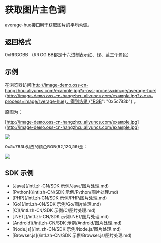# 获取图片主色调

average-hue接口用于获取图片的平均色调。

## 返回格式

0xRRGGBB （RR GG BB都是十六进制表示红、绿、蓝三个颜色）

## 示例

在浏览器访问[http://image-demo.oss-cn-hangzhou.aliyuncs.com/example.jpg?x-oss-process=image/average-hue](http://image-demo.oss-cn-hangzhou.aliyuncs.com/example.jpg?x-oss-process=image/average-hue)，得到结果`{"RGB": "0x5c783b"}`。

原图为：

[http://image-demo.oss-cn-hangzhou.aliyuncs.com/example.jpg](http://image-demo.oss-cn-hangzhou.aliyuncs.com/example.jpg)

![](https://static-aliyun-doc.oss-cn-hangzhou.aliyuncs.com/assets/img/zh-CN/2252359951/p2667.jpg)

0x5c783b对应的颜色RGB\(92,120,59\)是：

![](https://static-aliyun-doc.oss-cn-hangzhou.aliyuncs.com/assets/img/zh-CN/2252359951/p2668.png)

## SDK 示例

-   [Java](/intl.zh-CN/SDK 示例/Java/图片处理.md)
-   [Python](/intl.zh-CN/SDK 示例/Python/图片处理.md)
-   [PHP](/intl.zh-CN/SDK 示例/PHP/图片处理.md)
-   [Go](/intl.zh-CN/SDK 示例/Go/图片处理.md)
-   [C](/intl.zh-CN/SDK 示例/C/图片处理.md)
-   [.NET](/intl.zh-CN/SDK 示例/.NET/图片处理.md)
-   [Android](/intl.zh-CN/SDK 示例/Android/图片处理.md)
-   [Node.js](/intl.zh-CN/SDK 示例/Node.js/图片处理.md)
-   [Browser.js](/intl.zh-CN/SDK 示例/Browser.js/图片处理.md)

